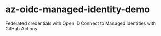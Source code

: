 # az-oidc-managed-identity-demo
Federated credentials with Open ID Connect to Managed Identities with GitHub Actions

